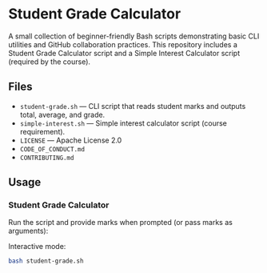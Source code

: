 # Student Grade Calculator


A small collection of beginner-friendly Bash scripts demonstrating basic CLI utilities and GitHub collaboration practices. This repository includes a Student Grade Calculator script and a Simple Interest Calculator script (required by the course).


## Files


- `student-grade.sh` — CLI script that reads student marks and outputs total, average, and grade.
- `simple-interest.sh` — Simple interest calculator script (course requirement).
- `LICENSE` — Apache License 2.0
- `CODE_OF_CONDUCT.md`
- `CONTRIBUTING.md`


## Usage


### Student Grade Calculator


Run the script and provide marks when prompted (or pass marks as arguments):


Interactive mode:


```bash
bash student-grade.sh
